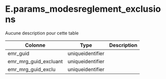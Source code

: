 # E.params_modesreglement_exclusions

Aucune description pour cette table

Colonne|Type|Description
---|---|---
emr_guid|uniqueidentifier|
emr_mrg_guid_excluant|uniqueidentifier|
emr_mrg_guid_exclu|uniqueidentifier|
